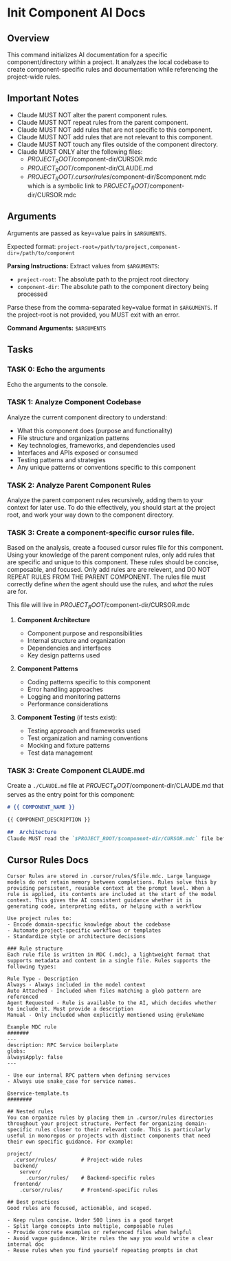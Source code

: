 # Init Component AI Docs

## Overview
This command initializes AI documentation for a specific component/directory within a project. It analyzes the local codebase to create component-specific rules and documentation while referencing the project-wide rules.

## Important Notes
- Claude MUST NOT alter the parent component rules.
- Claude MUST NOT repeat rules from the parent component.
- Claude MUST NOT add rules that are not specific to this component.
- Claude MUST NOT add rules that are not relevant to this component.
- Claude MUST NOT touch any files outside of the component directory.
- Claude MUST ONLY alter the following files:
  - $PROJECT_ROOT/$component-dir/CURSOR.mdc
  - $PROJECT_ROOT/$component-dir/CLAUDE.md
  - $PROJECT_ROOT/.cursor/rules/$component-dir/$component.mdc which is a symbolic link to $PROJECT_ROOT/$component-dir/CURSOR.mdc

## Arguments
Arguments are passed as key=value pairs in `$ARGUMENTS`.

Expected format: `project-root=/path/to/project,component-dir=/path/to/component`

**Parsing Instructions:**
Extract values from `$ARGUMENTS`:
- `project-root`: The absolute path to the project root directory
- `component-dir`: The absolute path to the component directory being processed

Parse these from the comma-separated key=value format in `$ARGUMENTS`. If the project-root is not provided, you MUST exit with an error.

**Command Arguments:** `$ARGUMENTS`

## Tasks

### TASK 0: Echo the arguments
Echo the arguments to the console.

### TASK 1: Analyze Component Codebase
Analyze the current component directory to understand:
- What this component does (purpose and functionality)
- File structure and organization patterns
- Key technologies, frameworks, and dependencies used
- Interfaces and APIs exposed or consumed
- Testing patterns and strategies
- Any unique patterns or conventions specific to this component

### TASK 2: Analyze Parent Component Rules
Analyze the parent component rules recursively, adding them to your context for later use. To do thie effectively, you should start at the project root, and work your way down to the component directory.

### TASK 3: Create a component-specific cursor rules file.
Based on the analysis, create a focused cursor rules file for this component. Using your knowledge of the parent component rules, only add rules that are specific and unique to this component. These rules should be concise, composable, and focused. Only add rules are are relevent, and DO NOT REPEAT RULES FROM THE PARENT COMPONENT. The rules file must correctly define _when_ the agent should use the rules, and _what_ the rules are for.

This file will live in $PROJECT_ROOT/$component-dir/CURSOR.mdc

1. **Component Architecture**
   - Component purpose and responsibilities
   - Internal structure and organization
   - Dependencies and interfaces
   - Key design patterns used

2. **Component Patterns**
   - Coding patterns specific to this component
   - Error handling approaches
   - Logging and monitoring patterns
   - Performance considerations

3. **Component Testing** (if tests exist):
   - Testing approach and frameworks used
   - Test organization and naming conventions
   - Mocking and fixture patterns
   - Test data management

### TASK 3: Create Component CLAUDE.md
Create a `./CLAUDE.md` file at $PROJECT_ROOT/$component-dir/CLAUDE.md that serves as the entry point for this component:

```markdown
# {{ COMPONENT_NAME }}

{{ COMPONENT_DESCRIPTION }}

##  Architecture  
Claude MUST read the `$PROJECT_ROOT/$component-dir/CURSOR.mdc` file before making any changes to this component.
```

## Cursor Rules Docs
```
Cursor Rules are stored in .cursor/rules/$file.mdc. Large language models do not retain memory between completions. Rules solve this by providing persistent, reusable context at the prompt level. When a rule is applied, its contents are included at the start of the model context. This gives the AI consistent guidance whether it is generating code, interpreting edits, or helping with a workflow
​
Use project rules to:
- Encode domain-specific knowledge about the codebase
- Automate project-specific workflows or templates
- Standardize style or architecture decisions

### Rule structure
Each rule file is written in MDC (.mdc), a lightweight format that supports metadata and content in a single file. Rules supports the following types:

Rule Type - Description
Always - Always included in the model context
Auto Attached - Included when files matching a glob pattern are referenced
Agent Requested - Rule is available to the AI, which decides whether to include it. Must provide a description
Manual - Only included when explicitly mentioned using @ruleName
​
Example MDC rule
#######
---
description: RPC Service boilerplate
globs: 
alwaysApply: false
---

- Use our internal RPC pattern when defining services
- Always use snake_case for service names.

@service-template.ts
########

## Nested rules
You can organize rules by placing them in .cursor/rules directories throughout your project structure. Perfect for organizing domain-specific rules closer to their relevant code. This is particularly useful in monorepos or projects with distinct components that need their own specific guidance. For example:

project/
  .cursor/rules/        # Project-wide rules
  backend/
    server/
      .cursor/rules/    # Backend-specific rules
  frontend/
    .cursor/rules/      # Frontend-specific rules

## Best practices
Good rules are focused, actionable, and scoped.

- Keep rules concise. Under 500 lines is a good target
- Split large concepts into multiple, composable rules
- Provide concrete examples or referenced files when helpful
- Avoid vague guidance. Write rules the way you would write a clear internal doc
- Reuse rules when you find yourself repeating prompts in chat

```